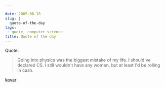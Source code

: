 ```yaml
---

date: 2005-08-18
slug: |
  quote-of-the-day
tags:
 - quote, computer science
title: Quote of the day
---
```


Quote:

> Going into physics was the biggest mistake of my life. I should've
> declared CS. I still wouldn't have any women, but at least I'd be
> rolling in cash.

[kovar](http://www.cs.wisc.edu/~kovar/hall.html)
